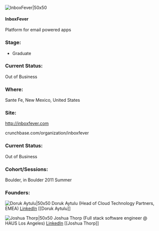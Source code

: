 

![InboxFever|50x50](https://apimg.techstars.com/connect/images/image_files/535f/ec19/0444/0ac1/da00/0003/original/Veezyon.jpg)

#### InboxFever
Platform for email powered apps

### Stage: 
 - Graduate 

### Current Status: 
Out of Business

### Where:
Sante Fe, New Mexico, United States

### Site:
http://inboxfever.com



crunchbase.com/organization/inboxfever

### Current Status: 
Out of Business

### Cohort/Sessions: 
Boulder, in Boulder 2011 Summer

### Founders: 

![Doruk Aytulu|50x50](http://m.c.lnkd.licdn.com/media/p/2/000/051/242/265b171.jpg) Doruk Aytulu (Head of Cloud Technology Partners, EMEA) [LinkedIn](https://linkedin.com/in/doruk-aytulu-788028) [[Doruk Aytulu]]

![Joshua Thorp|50x50](http://gravatar.com/avatar/3e6757a6264a32082c89a2a32389b826.png?s=150&d=identicon) Joshua Thorp (Full stack software engineer @ HAUS Los Angeles) [LinkedIn](https://linkedin.com/in/joshua-thorp-40335321) [[Joshua Thorp]]


